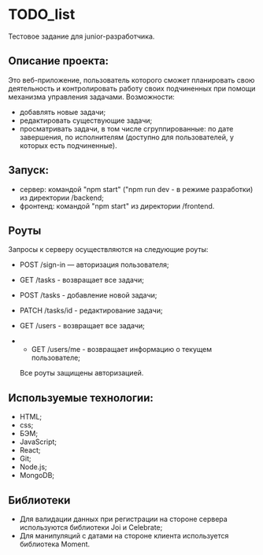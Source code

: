 # TODO_list

Тестовое задание для junior-разработчика.

## Описание проекта:

Это веб-приложение, пользователь которого сможет планировать свою деятельность и контролировать работу своих подчиненных при помощи механизма управления задачами. Возможности:
- добавлять новые задачи;
- редактировать существующие задачи;
- просматривать задачи, в том числе сгруппированные: по дате завершения, по исполнителям (доступно для пользователей, у которых есть подчиненные).

## Запуск:
- сервер: командой "npm start" ("npm run dev - в режиме разработки) из директории /backend;
- фронтенд: командой "npm start" из директории /frontend.


## Роуты

Запросы к серверу осуществляются на следующие роуты:

- POST /sign-in — авторизация пользователя;
- GET /tasks - возвращает все задачи;
- POST /tasks - добавление новой задачи;
- PATCH /tasks/id - редактирование задачи;
- GET /users - возвращает все задачи;
- - GET /users/me - возвращает информацию о текущем пользователе;
  
  Все роуты защищены авторизацией. 

## Используемые технологии:

- HTML;
- css;
- БЭМ;
- JavaScript;
- React;
- Git;
- Node.js;
- MongoDB;

## Библиотеки
- Для валидации данных при регистрации на стороне сервера используются библиотеки Joi и Celebrate;
- Для манипуляций с датами на стороне клиента используется библиотека Moment. 

